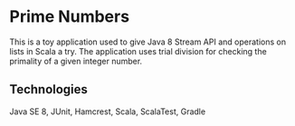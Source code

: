 # Prime Numbers
This is a toy application used to give Java 8 Stream API and operations on lists in Scala a try.
The application uses trial division for checking the primality of a given integer number.

## Technologies
Java SE 8, JUnit, Hamcrest, Scala, ScalaTest, Gradle
